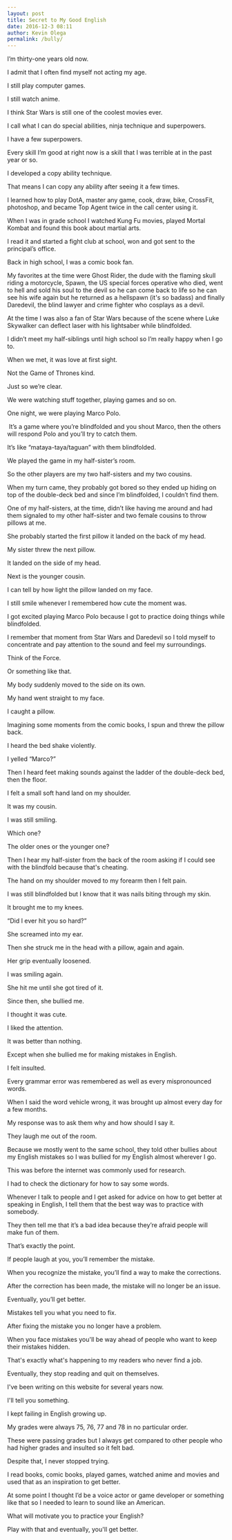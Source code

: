 ```yaml
---
layout: post
title: Secret to My Good English
date: 2016-12-3 08:11
author: Kevin Olega
permalink: /bully/
---
```

I’m thirty-one years old now. 

I admit that I often find myself not acting my age.

I still play computer games.

I still watch anime.

I think Star Wars is still one of the coolest movies ever.

I call what I can do special abilities, ninja technique and superpowers.

I have a few superpowers.

Every skill I’m good at right now is a skill that I was terrible at in the past year or so.

I developed a copy ability technique. 

That means I can copy any ability after seeing it a few times.

I learned how to play DotA, master any game, cook, draw, bike, CrossFit, photoshop, and became Top Agent twice in the call center using it.

When I was in grade school I watched Kung Fu movies, played Mortal Kombat and found this book about martial arts. 

I read it and started a fight club at school, won and got sent to the principal’s office.

Back in high school, I was a comic book fan. 

My favorites at the time were Ghost Rider, the dude with the flaming skull riding a motorcycle, Spawn, the US special forces operative who died, went to hell and sold his soul to the devil so he can come back to life so he can see his wife again but he returned as a hellspawn (it's so badass) and finally Daredevil, the blind lawyer and crime fighter who cosplays as a devil.

At the time I was also a fan of Star Wars because of the scene where Luke Skywalker can deflect laser with his lightsaber while blindfolded.

I didn’t meet my half-siblings until high school so I’m really happy when I go to.

When we met, it was love at first sight. 

Not the Game of Thrones kind. 

Just so we’re clear.

We were watching stuff together, playing games and so on.

One night, we were playing Marco Polo.

 It’s a game where you’re blindfolded and you shout Marco, then the others will respond Polo and you’ll try to catch them.

It’s like “mataya-taya/taguan” with them blindfolded.

We played the game in my half-sister’s room. 

So the other players are my two half-sisters and my two cousins.

When my turn came, they probably got bored so they ended up hiding on top of the double-deck bed and since I’m blindfolded, I couldn’t find them.

One of my half-sisters, at the time, didn’t like having me around and had them signaled to my other half-sister and two female cousins to throw pillows at me.

She probably started the first pillow it landed on the back of my head.

My sister threw the next pillow. 

It landed on the side of my head.

Next is the younger cousin. 

I can tell by how light the pillow landed on my face.

I still smile whenever I remembered how cute the moment was.

I got excited playing Marco Polo because I got to practice doing things while blindfolded. 

I remember that moment from Star Wars and Daredevil so I told myself to concentrate and pay attention to the sound and feel my surroundings. 

Think of the Force. 

Or something like that.

My body suddenly moved to the side on its own. 

My hand went straight to my face.

I caught a pillow.

Imagining some moments from the comic books, I spun and threw the pillow back.

I heard the bed shake violently.

I yelled “Marco?”

Then I heard feet making sounds against the ladder of the double-deck bed, then the floor.

I felt a small soft hand land on my shoulder. 

It was my cousin. 

I was still smiling.

Which one?

The older ones or the younger one?

Then I hear my half-sister from the back of the room asking if I could see with the blindfold because that's cheating.

The hand on my shoulder moved to my forearm then I felt pain.

I was still blindfolded but I know that it was nails biting through my skin.

It brought me to my knees.

“Did I ever hit you so hard?”

She screamed into my ear.

Then she struck me in the head with a pillow, again and again.

Her grip eventually loosened. 

I was smiling again. 

She hit me until she got tired of it.

Since then, she bullied me. 

I thought it was cute. 

I liked the attention.

It was better than nothing.

Except when she bullied me for making mistakes in English. 

I felt insulted.

Every grammar error was remembered as well as every mispronounced words.

When I said the word vehicle wrong, it was brought up almost every day for a few months. 

My response was to ask them why and how should I say it.

They laugh me out of the room.

Because we mostly went to the same school, they told other bullies about my English mistakes so I was bullied for my English almost wherever I go.

This was before the internet was commonly used for research.

I had to check the dictionary for how to say some words.

Whenever I talk to people and I get asked for advice on how to get better at speaking in English, I tell them that the best way was to practice with somebody.

They then tell me that it’s a bad idea because they’re afraid people will make fun of them.

That’s exactly the point.

If people laugh at you, you’ll remember the mistake.

When you recognize the mistake, you’ll find a way to make the corrections.

After the correction has been made, the mistake will no longer be an issue.

Eventually, you’ll get better.

Mistakes tell you what you need to fix.

After fixing the mistake you no longer have a problem.

When you face mistakes you'll be way ahead of people who want to keep their mistakes hidden.

That's exactly what's happening to my readers who never find a job.

Eventually, they stop reading and quit on themselves.

I've been writing on this website for several years now.

I'll tell you something.

I kept failing in English growing up. 

My grades were always 75, 76, 77 and 78 in no particular order. 

These were passing grades but I always get compared to other people who had higher grades and insulted so it felt bad.

Despite that, I never stopped trying. 

I read books, comic books, played games, watched anime and movies and used that as an inspiration to get better.

At some point I thought I’d be a voice actor or game developer or something like that so I needed to learn to sound like an American.

What will motivate you to practice your English?

Play with that and eventually, you'll get better.
